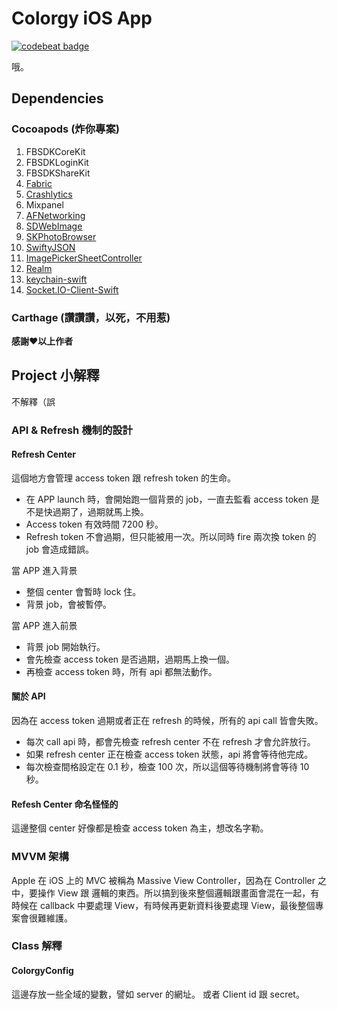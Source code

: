 # Colorgy iOS App
[![codebeat badge](https://codebeat.co/badges/e538b932-40f9-41cb-81bc-04941fdd43e2)](https://codebeat.co/projects/github-com-colorgy-colorgyiosnavite)

哦。

## Dependencies
### Cocoapods (炸你專案)
1. FBSDKCoreKit
2. FBSDKLoginKit
3. FBSDKShareKit
4. [Fabric](https://get.fabric.io/)
5. [Crashlytics](https://try.crashlytics.com/)
6. Mixpanel
7. [AFNetworking](https://github.com/AFNetworking/AFNetworking)
2. [SDWebImage](https://github.com/rs/SDWebImage)
3. [SKPhotoBrowser](https://github.com/suzuki-0000/SKPhotoBrowser)
4. [SwiftyJSON](https://github.com/SwiftyJSON/SwiftyJSON)
5. [ImagePickerSheetController](https://github.com/larcus94/ImagePickerSheetController)
6. [Realm](https://realm.io)
7. [keychain-swift](https://github.com/marketplacer/keychain-swift)
8. [Socket.IO-Client-Swift](https://github.com/nuclearace/Socket.IO-Client-Swift)

### Carthage (讚讚讚，以死，不用惹)

**感謝❤️以上作者**

## Project 小解釋
不解釋（誤
### API & Refresh 機制的設計
#### Refresh Center
這個地方會管理 access token 跟 refresh token 的生命。

- 在 APP launch 時，會開始跑一個背景的 job，一直去監看 access token 是不是快過期了，過期就馬上換。
- Access token 有效時間 7200 秒。
- Refresh token 不會過期，但只能被用一次。所以同時 fire 兩次換 token 的 job 會造成錯誤。

當 APP 進入背景
- 整個 center 會暫時 lock 住。
- 背景 job，會被暫停。

當 APP 進入前景
- 背景 job 開始執行。
- 會先檢查 access token 是否過期，過期馬上換一個。
- 再檢查 access token 時，所有 api 都無法動作。

#### 關於 API
因為在 access token 過期或者正在 refresh 的時候，所有的 api call 皆會失敗。

- 每次 call api 時，都會先檢查 refresh center 不在 refresh 才會允許放行。
- 如果 refresh center 正在檢查 access token 狀態，api 將會等待他完成。
- 每次檢查間格設定在 0.1 秒，檢查 100 次，所以這個等待機制將會等待 10 秒。

#### Refesh Center 命名怪怪的
這邊整個 center 好像都是檢查 access token 為主，想改名字勒。


### MVVM 架構
Apple 在 iOS 上的 MVC 被稱為 Massive View Controller，因為在 Controller 之中，要操作 View 跟 邏輯的東西。所以搞到後來整個邏輯跟畫面會混在一起，有時候在 callback 中要處理 View，有時候再更新資料後要處理 View，最後整個專案會很難維護。

### Class 解釋
#### ColorgyConfig
這邊存放一些全域的變數，譬如 server 的網址。
或者 Client id 跟 secret。